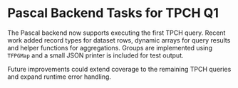 # Pascal Backend Tasks for TPCH Q1

The Pascal backend now supports executing the first TPCH query. Recent work
added record types for dataset rows, dynamic arrays for query results and
helper functions for aggregations. Groups are implemented using `TFPGMap` and
a small JSON printer is included for test output.

Future improvements could extend coverage to the remaining TPCH queries and
expand runtime error handling.
